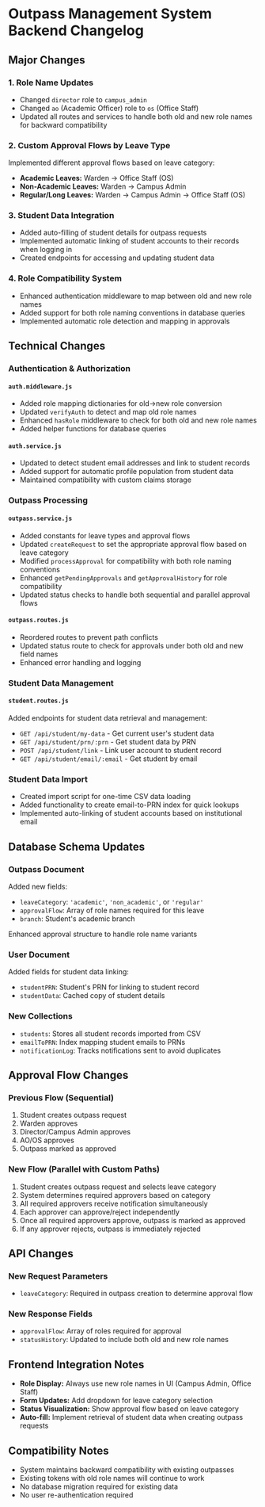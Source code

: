 # Outpass Management System Backend Changelog

## Major Changes

### 1. Role Name Updates
- Changed `director` role to `campus_admin`
- Changed `ao` (Academic Officer) role to `os` (Office Staff)
- Updated all routes and services to handle both old and new role names for backward compatibility

### 2. Custom Approval Flows by Leave Type
Implemented different approval flows based on leave category:

- **Academic Leaves:** Warden → Office Staff (OS)
- **Non-Academic Leaves:** Warden → Campus Admin
- **Regular/Long Leaves:** Warden → Campus Admin → Office Staff (OS)

### 3. Student Data Integration
- Added auto-filling of student details for outpass requests
- Implemented automatic linking of student accounts to their records when logging in
- Created endpoints for accessing and updating student data

### 4. Role Compatibility System
- Enhanced authentication middleware to map between old and new role names
- Added support for both role naming conventions in database queries
- Implemented automatic role detection and mapping in approvals

## Technical Changes

### Authentication & Authorization
#### `auth.middleware.js`
- Added role mapping dictionaries for old→new role conversion
- Updated `verifyAuth` to detect and map old role names
- Enhanced `hasRole` middleware to check for both old and new role names
- Added helper functions for database queries

#### `auth.service.js`
- Updated to detect student email addresses and link to student records
- Added support for automatic profile population from student data
- Maintained compatibility with custom claims storage

### Outpass Processing
#### `outpass.service.js`
- Added constants for leave types and approval flows
- Updated `createRequest` to set the appropriate approval flow based on leave category
- Modified `processApproval` for compatibility with both role naming conventions
- Enhanced `getPendingApprovals` and `getApprovalHistory` for role compatibility
- Updated status checks to handle both sequential and parallel approval flows

#### `outpass.routes.js`
- Reordered routes to prevent path conflicts
- Updated status route to check for approvals under both old and new field names
- Enhanced error handling and logging

### Student Data Management
#### `student.routes.js`
Added endpoints for student data retrieval and management:
- `GET /api/student/my-data` - Get current user's student data
- `GET /api/student/prn/:prn` - Get student data by PRN
- `POST /api/student/link` - Link user account to student record
- `GET /api/student/email/:email` - Get student by email

### Student Data Import
- Created import script for one-time CSV data loading
- Added functionality to create email-to-PRN index for quick lookups
- Implemented auto-linking of student accounts based on institutional email

## Database Schema Updates

### Outpass Document
Added new fields:
- `leaveCategory`: `'academic'`, `'non_academic'`, or `'regular'`
- `approvalFlow`: Array of role names required for this leave
- `branch`: Student's academic branch

Enhanced approval structure to handle role name variants

### User Document
Added fields for student data linking:
- `studentPRN`: Student's PRN for linking to student record
- `studentData`: Cached copy of student details

### New Collections
- `students`: Stores all student records imported from CSV
- `emailToPRN`: Index mapping student emails to PRNs
- `notificationLog`: Tracks notifications sent to avoid duplicates

## Approval Flow Changes

### Previous Flow (Sequential)
1. Student creates outpass request
2. Warden approves
3. Director/Campus Admin approves
4. AO/OS approves
5. Outpass marked as approved

### New Flow (Parallel with Custom Paths)
1. Student creates outpass request and selects leave category
2. System determines required approvers based on category
3. All required approvers receive notification simultaneously
4. Each approver can approve/reject independently
5. Once all required approvers approve, outpass is marked as approved
6. If any approver rejects, outpass is immediately rejected

## API Changes

### New Request Parameters
- `leaveCategory`: Required in outpass creation to determine approval flow

### New Response Fields
- `approvalFlow`: Array of roles required for approval
- `statusHistory`: Updated to include both old and new role names

## Frontend Integration Notes
- **Role Display:** Always use new role names in UI (Campus Admin, Office Staff)
- **Form Updates:** Add dropdown for leave category selection
- **Status Visualization:** Show approval flow based on leave category
- **Auto-fill:** Implement retrieval of student data when creating outpass requests

## Compatibility Notes
- System maintains backward compatibility with existing outpasses
- Existing tokens with old role names will continue to work
- No database migration required for existing data
- No user re-authentication required
